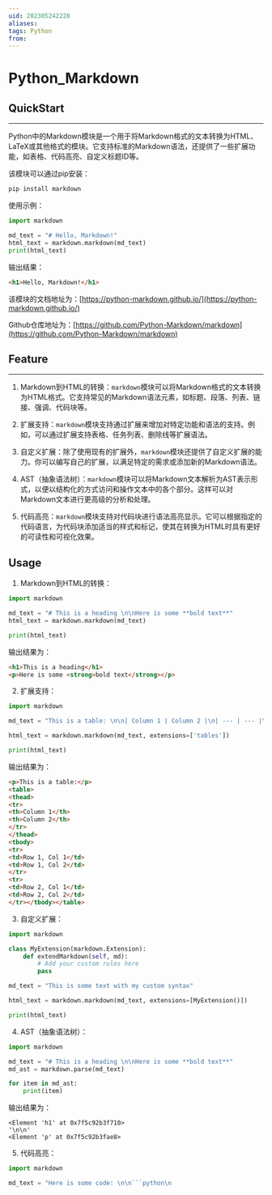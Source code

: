 ```yaml
---
uid: 202305242228
aliases: 
tags: Python 
from: 
---
```

# Python_Markdown

## QuickStart
---

Python中的Markdown模块是一个用于将Markdown格式的文本转换为HTML、LaTeX或其他格式的模块。它支持标准的Markdown语法，还提供了一些扩展功能，如表格、代码高亮、自定义标题ID等。

该模块可以通过pip安装：

```bash
pip install markdown
```

使用示例：

```python
import markdown

md_text = "# Hello, Markdown!"
html_text = markdown.markdown(md_text)
print(html_text)
```

输出结果：

```html
<h1>Hello, Markdown!</h1>
```

该模块的文档地址为：[https://python-markdown.github.io/](https://python-markdown.github.io/)

Github仓库地址为：[https://github.com/Python-Markdown/markdown](https://github.com/Python-Markdown/markdown)

## Feature
---

1. Markdown到HTML的转换：`markdown`模块可以将Markdown格式的文本转换为HTML格式。它支持常见的Markdown语法元素，如标题、段落、列表、链接、强调、代码块等。

2. 扩展支持：`markdown`模块支持通过扩展来增加对特定功能和语法的支持。例如，可以通过扩展支持表格、任务列表、删除线等扩展语法。

3. 自定义扩展：除了使用现有的扩展外，`markdown`模块还提供了自定义扩展的能力。你可以编写自己的扩展，以满足特定的需求或添加新的Markdown语法。

4. AST（抽象语法树）：`markdown`模块可以将Markdown文本解析为AST表示形式，以便以结构化的方式访问和操作文本中的各个部分。这样可以对Markdown文本进行更高级的分析和处理。

5. 代码高亮：`markdown`模块支持对代码块进行语法高亮显示。它可以根据指定的代码语言，为代码块添加适当的样式和标记，使其在转换为HTML时具有更好的可读性和可视化效果。

## Usage

1. Markdown到HTML的转换：

```python
import markdown

md_text = "# This is a heading \n\nHere is some **bold text**"
html_text = markdown.markdown(md_text)

print(html_text)
```

输出结果为：

```html
<h1>This is a heading</h1>
<p>Here is some <strong>bold text</strong></p>
```

2. 扩展支持：

```python
import markdown

md_text = "This is a table: \n\n| Column 1 | Column 2 |\n| --- | --- |\n| Row 1, Col 1 | Row 1, Col 2 |\n| Row 2, Col 1 | Row 2, Col 2 |"

html_text = markdown.markdown(md_text, extensions=['tables'])

print(html_text)
```

输出结果为：

```html
<p>This is a table:</p>
<table>
<thead>
<tr>
<th>Column 1</th>
<th>Column 2</th>
</tr>
</thead>
<tbody>
<tr>
<td>Row 1, Col 1</td>
<td>Row 1, Col 2</td>
</tr>
<tr>
<td>Row 2, Col 1</td>
<td>Row 2, Col 2</td>
</tr></tbody></table>

```

3. 自定义扩展：

```python
import markdown

class MyExtension(markdown.Extension):
    def extendMarkdown(self, md):
        # Add your custom rules here
        pass

md_text = "This is some text with my custom syntax"

html_text = markdown.markdown(md_text, extensions=[MyExtension()])

print(html_text)
```

4. AST（抽象语法树）：

```python
import markdown

md_text = "# This is a heading \n\nHere is some **bold text**"
md_ast = markdown.parse(md_text)

for item in md_ast:
    print(item)

```

输出结果为：

```
<Element 'h1' at 0x7f5c92b3f710>
'\n\n'
<Element 'p' at 0x7f5c92b3fae8>
```

5. 代码高亮：

```python
import markdown

md_text = "Here is some code: \n\n```python\n
